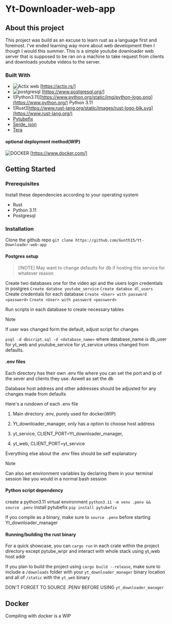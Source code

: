 # Yt-Downloader-web-app

## About this project

This project was build as an excuse to learn rust as a language first and foremost.
I've ended learning way more about web development then I though I would this summer.
This is a simple youtube downloader web server that is supposed to be ran on a machine to take request from clients and downloads youtube videos to the server.

### Built With

- ![Actix web](https://actix.rs/img/logo.png) [https://actix.rs/]
- ![postgresql](https://www.postgresql.org/media/img/about/press/elephant.png) [https://www.postgresql.org/]
- ![Python3.11][https://www.python.org/static/img/python-logo.png](https://www.python.org/) Python 3.11
- ![Rust][https://www.rust-lang.org/static/images/rust-logo-blk.svg](https://www.rust-lang.org/)
- [Pytubefix](https://github.com/JuanBindez/pytubefix)
- [Serde_json](https://github.com/serde-rs/json)
- [Tera](https://github.com/Keats/tera)

#### optional deployment method(WIP)

![DOCKER](https://driftt.imgix.net/https%3A%2F%2Fdriftt.imgix.net%2Fhttps%253A%252F%252Fs3.us-east-1.amazonaws.com%252Fcustomer-api-avatars-prod%252F5244849%252Fb3353cad7116db6f9be2bc43cfbc048374xfdtnudd3c%3Ffit%3Dmax%26fm%3Dpng%26h%3D200%26w%3D200%26s%3D7ff0c42ec0bafa67064f35811896732f?fit=max&fm=png&h=200&w=200&s=e33d56d911e571a3b45193bc603e41a1) [https://www.docker.com/]

## Getting Started

### Prerequisites

Install these dependencies according to your operating system

- Rust
- Python 3.11
- Postgresql

### Installation

Clone the github repo
`git clone https://github.com/Gunth15/Yt-Downloader-web-app`

#### Postgres setup
>
> [!NOTE]
> May want to change defaults for db if hosting this service for whatever reason

Create two databases one for the video api and the users login credentials in postgres
`Create databse youtube_service`
`Create databse dl_users`
Create credentials  for each database
`Create <User> with password <password>`
`Create <User> with password <password>`

Run scripts in each database to create necessary tables
> [!NOTE]
> If user was changed form the default, adjust script for changes

`psql -d dbscript.sql -d <database_name>`
where database_name is db_user for yt_web and youtube_service for yt_service unless changed from defaults.

#### .env files

Each directory has their own .env file where you can set the port and ip of the sever and clients they use. Aswell as set the db

Database host address and other addresses should be adjusted for any changes made from defaults

Here's a rundown of each .env file

1. Main directory .env, purely used for docker(WIP)

2. Yt_downloader_manager, only has a option to choose host address

3. yt_service, CLIENT_PORT=Yt_downloader_manager,

4. yt_web, CLIENT_PORT=yt_service

Everything else about the .env files should be self explanatory

> [!NOTE]
> Can also set environment variables by declaring them in your terminal session like you would in a normal bash session

#### Python script dependency

create a python3.11 virtual environment
`python3.11 -m venv .penv && source .penv`
install pytubefix
`pip install pytubefix`

If you compile as a binary, make sure to `source .penv` before starting Yt_downloader_manager

#### Running/building the rust binary

For a quick showcase, you can `cargo run` in each crate within the project directory except pytube_wrpr and interact with whole stack using yt_web host addr

If you plan to build the project using `cargo build --release`, make sure to include a `/downloads` folder with your `yt_downloader_manager` binary location
and all of `/static` with the `yt_web` binary

DON'T FORGET TO SOURCE .PENV BEFORE USING `yt_downloader_manager`

## Docker

Compiling with docker is a WIP
